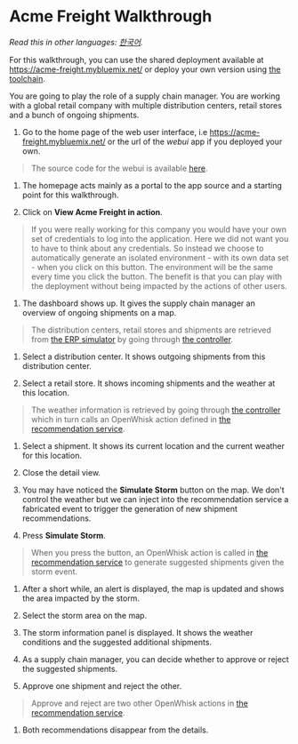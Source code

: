 # Acme Freight Walkthrough

*Read this in other languages: [한국어](WALKTHROUGH-ko.md).*

For this walkthrough, you can use the shared deployment available at https://acme-freight.mybluemix.net/ or deploy your own version using [the toolchain](https://github.com/IBM/acme-freight/blob/master/TOOLCHAIN-README.md).

You are going to play the role of a supply chain manager. You are working with a global retail company with multiple distribution centers, retail stores and a bunch of ongoing shipments.

1. Go to the home page of the web user interface, i.e https://acme-freight.mybluemix.net/ or the url of the *webui* app if you deployed your own.

  > The source code for the webui is available [here](https://github.com/ibm/acme-freight-webui).

1. The homepage acts mainly as a portal to the app source and a starting point for this walkthrough.

1. Click on **View Acme Freight in action**.

  > If you were really working for this company you would have your own set of credentials to log into the application. Here we did not want you to have to think about any credentials. So instead we choose to automatically generate an isolated environment - with its own data set - when you click on this button. The environment will be the same every time you click the button. The benefit is that you can play with the deployment without being impacted by the actions of other users.

1. The dashboard shows up. It gives the supply chain manager an overview of ongoing shipments on a map.

  > The distribution centers, retail stores and shipments are retrieved from [the ERP simulator](https://github.com/ibm/acme-freight-erp) by going through [the controller](https://github.com/ibm/acme-freight-controller).

1. Select a distribution center. It shows outgoing shipments from this distribution center.

1. Select a retail store. It shows incoming shipments and the weather at this location.

  > The weather information is retrieved  by going through [the controller](https://github.com/ibm/acme-freight-controller) which in turn calls an OpenWhisk action defined in [the recommendation service](https://github.com/ibm/acme-freight-recommendation).

1. Select a shipment. It shows its current location and the current weather for this location.

1. Close the detail view.

1. You may have noticed the **Simulate Storm** button on the map. We don't control the weather but we can inject into the recommendation service a fabricated event to trigger the generation of new shipment recommendations.

1. Press **Simulate Storm**.

  > When you press the button, an OpenWhisk action is called in [the recommendation service](https://github.com/ibm/acme-freight-recommendation) to generate suggested shipments given the storm event.

1. After a short while, an alert is displayed, the map is updated and shows the area impacted by the storm.

1. Select the storm area on the map.

1. The storm information panel is displayed. It shows the weather conditions and the suggested additional shipments.

1. As a supply chain manager, you can decide whether to approve or reject the suggested shipments.

1. Approve one shipment and reject the other.

  > Approve and reject are two other OpenWhisk actions in [the recommendation service](https://github.com/ibm/acme-freight-recommendation).

1. Both recommendations disappear from the details.

